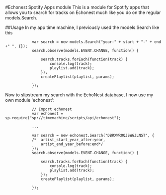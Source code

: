 #Echonest Spotify Apps module
This is a module for Spotify apps that allows you to search for tracks on Echonest much like you do on the regular models.Search.

##Usage
In my app time machine, I previously used the models.Search like this


				var search = new models.Search("year:" + start + "-" + end +" ", {});
				search.observe(models.EVENT.CHANGE, function() {
					
					search.tracks.forEach(function(track) {
						console.log(track);
						playlist.add(track);
					});
					createPlaylist(playlist, params);
					
				});
				
Now to slipstream my search with the EchoNest database, I now use my own module 'echonest':
				
				// Import echonest
				var echonest = sp.require("sp://timemachine/scripts/api/echonest");
				
				...
				
				var search = new echonest.Search("DBRXWR0QJSWGJLNST", {
				/*	artist_start_year_after:year,
					artist_end_year_before:end*/
				});
				search.observe(models.EVENT.CHANGE, function() {
					
					search.tracks.forEach(function(track) {
						console.log(track);
						playlist.add(track);
					});
					createPlaylist(playlist, params);
					
				});